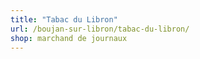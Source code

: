 ```yaml
---
title: "Tabac du Libron"
url: /boujan-sur-libron/tabac-du-libron/
shop: marchand de journaux
---
```

